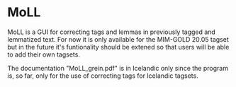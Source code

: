 # MoLL

MoLL is a GUI for correcting tags and lemmas in previously tagged and lemmatized text.
For now it is only available for the MIM-GOLD 20.05 tagset but in the future it's funtionality
should be extened so that users will be able to add their own tagsets.

The documentation "MoLL_grein.pdf" is in Icelandic only since the program is, so far, only for the use of
correcting tags for Icelandic tagsets.
